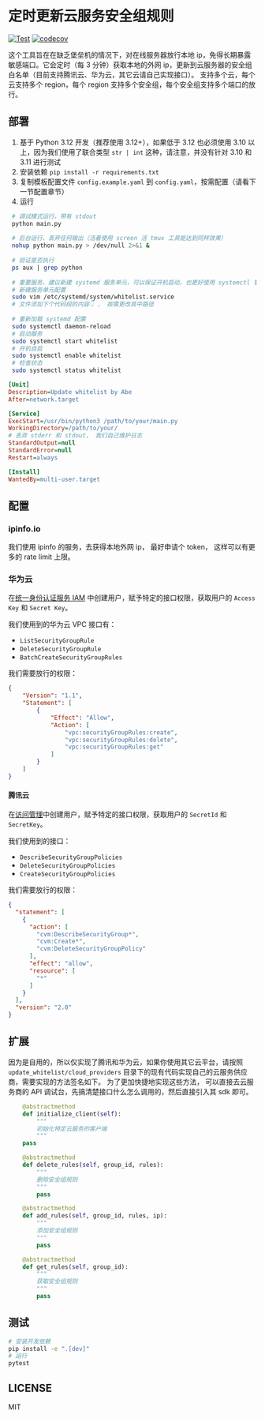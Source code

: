 # 定时更新云服务安全组规则

[![Test](https://github.com/abrahamgreyson/whitelist_updater/actions/workflows/test.yml/badge.svg)](https://github.com/abrahamgreyson/whitelist_updater/actions/workflows/test.yml)
[![codecov](https://codecov.io/gh/abrahamgreyson/whitelist_updater/branch/main/graph/badge.svg?token=Fc4MbBmMpZ)](https://codecov.io/gh/abrahamgreyson/whitelist_updater)

这个工具旨在在缺乏堡垒机的情况下，对在线服务器放行本地 ip，免得长期暴露敏感端口。它会定时（每 3 分钟）获取本地的外网 ip，更新到云服务器的安全组白名单（目前支持腾讯云、华为云，其它云请自己实现接口）。
支持多个云，每个云支持多个 region，每个 region 支持多个安全组，每个安全组支持多个端口的放行。

## 部署

1. 基于 Python 3.12 开发（推荐使用 3.12+），如果低于 3.12 也必须使用 3.10 以上，因为我们使用了联合类型 `str | int` 这种，请注意，并没有针对 3.10 和  3.11 进行测试
2. 安装依赖 `pip install -r requirements.txt`
3. 复制模板配置文件 `config.example.yaml` 到 `config.yaml`，按需配置（请看下一节配置章节）
4. 运行

  ```bash
   # 调试模式运行，带有 stdout
   python main.py
   
   # 后台运行、丢弃任何输出（活着使用 screen 活 tmux 工具能达到同样效果）
   nohup python main.py > /dev/null 2>&1 &
      
   # 验证是否执行
   ps aux | grep python
   
   # 重要服务，建议新建 systemd 服务单元，可以保证开机启动，也更好使用 systemctl 管理
   # 新建服务单元配置
   sudo vim /etc/systemd/system/whitelist.service
   # 文件添加下个代码段的内容👇 ， 按需更改其中路径
   
   # 重新加载 systemd 配置
   sudo systemctl daemon-reload
   # 启动服务
   sudo systemctl start whitelist
   # 开机自启
   sudo systemctl enable whitelist
   # 检查状态 
   sudo systemctl status whitelist
   ```

   ```ini
   [Unit]
   Description=Update whitelist by Abe
   After=network.target

   [Service]
   ExecStart=/usr/bin/python3 /path/to/your/main.py
   WorkingDirectory=/path/to/your/
   # 丢弃 stderr 和 stdout， 我们自己维护日志
   StandardOutput=null
   StandardError=null
   Restart=always

   [Install]
   WantedBy=multi-user.target
   ```

## 配置

### ipinfo.io

我们使用 ipinfo 的服务，去获得本地外网 ip， 最好申请个 token， 这样可以有更多的 rate limit 上限。

### 华为云

在[统一身份认证服务 IAM](https://console.huaweicloud.com/iam/?agencyId=c79cb5a07cda49f9bb4c4f7d97d4d506&region=cn-east-3&locale=zh-cn#/iam/users) 中创建用户，赋予特定的接口权限，获取用户的 `Access Key` 和 `Secret Key`。

我们使用到的华为云 VPC 接口有：

- `ListSecurityGroupRule`
- `DeleteSecurityGroupRule`
- `BatchCreateSecurityGroupRules`

我们需要放行的权限：

```json
{
    "Version": "1.1",
    "Statement": [
        {
            "Effect": "Allow",
            "Action": [
                "vpc:securityGroupRules:create",
                "vpc:securityGroupRules:delete",
                "vpc:securityGroupRules:get"
            ]
        }
    ]
}
```

#### 腾讯云

在[访问管理](https://console.cloud.tencent.com/cam/overview)中创建用户，赋予特定的接口权限，获取用户的 `SecretId` 和 `SecretKey`。

我们使用到的接口：

- `DescribeSecurityGroupPolicies`
- `DeleteSecurityGroupPolicies`
- `CreateSecurityGroupPolicies`

我们需要放行的权限：

```json
{
  "statement": [
    {
      "action": [
        "cvm:DescribeSecurityGroup*",
        "cvm:Create*",
        "cvm:DeleteSecurityGroupPolicy"
      ],
      "effect": "allow",
      "resource": [
        "*"
      ]
    }
  ],
  "version": "2.0"
}
```

## 扩展

因为是自用的，所以仅实现了腾讯和华为云，如果你使用其它云平台，请按照 `update_whitelist/cloud_providers` 目录下的现有代码实现自己的云服务供应商，需要实现的方法签名如下。 为了更加快捷地实现这些方法， 可以直接去云服务商的 API 调试台，先搞清楚接口什么怎么调用的，然后直接引入其 sdk 即可。

```python
    @abstractmethod
    def initialize_client(self):
        """
        初始化特定云服务的客户端
        """
    pass

    @abstractmethod
    def delete_rules(self, group_id, rules):
        """
        删除安全组规则
        """
        pass

    @abstractmethod
    def add_rules(self, group_id, rules, ip):
        """
        添加安全组规则
        """
        pass

    @abstractmethod
    def get_rules(self, group_id):
        """
        获取安全组规则
        """
        pass
```
  
## 测试

```bash
# 安装开发依赖
pip install -e ".[dev]"
# 运行
pytest
```

## LICENSE

MIT
